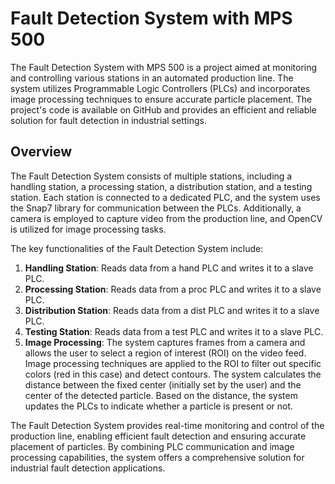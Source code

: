 # Fault Detection System with MPS 500

The Fault Detection System with MPS 500 is a project aimed at monitoring and controlling various stations in an automated production line. The system utilizes Programmable Logic Controllers (PLCs) and incorporates image processing techniques to ensure accurate particle placement. The project's code is available on GitHub and provides an efficient and reliable solution for fault detection in industrial settings.

## Overview

The Fault Detection System consists of multiple stations, including a handling station, a processing station, a distribution station, and a testing station. Each station is connected to a dedicated PLC, and the system uses the Snap7 library for communication between the PLCs. Additionally, a camera is employed to capture video from the production line, and OpenCV is utilized for image processing tasks.

The key functionalities of the Fault Detection System include:

1. **Handling Station**: Reads data from a hand PLC and writes it to a slave PLC.
2. **Processing Station**: Reads data from a proc PLC and writes it to a slave PLC.
3. **Distribution Station**: Reads data from a dist PLC and writes it to a slave PLC.
4. **Testing Station**: Reads data from a test PLC and writes it to a slave PLC.
5. **Image Processing**: The system captures frames from a camera and allows the user to select a region of interest (ROI) on the video feed. Image processing techniques are applied to the ROI to filter out specific colors (red in this case) and detect contours. The system calculates the distance between the fixed center (initially set by the user) and the center of the detected particle. Based on the distance, the system updates the PLCs to indicate whether a particle is present or not.

The Fault Detection System provides real-time monitoring and control of the production line, enabling efficient fault detection and ensuring accurate placement of particles. By combining PLC communication and image processing capabilities, the system offers a comprehensive solution for industrial fault detection applications.
